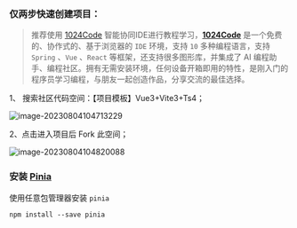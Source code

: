 ### 仅两步快速创建项目：

> 推荐使用 [1024Code](https://1024code.com/) 智能协同IDE进行教程学习，**[1024Code](https://1024code.com/)** 是一个免费的、协作式的、基于浏览器的 `IDE` 环境，支持 `10` 多种编程语言，支持 `Spring` 、`Vue` 、`React` 等框架，还支持很多图形库，并集成了 AI 编程助手、编程社区。拥有无需安装环境，任何设备开箱即用的特性，是刚入门的程序员学习编程，与朋友一起创造作品，分享交流的最佳选择。

1、 搜索社区代码空间：【项目模板】Vue3+Vite3+Ts4；

![image-20230804104713229](https://temp-files-20221205.oss-cn-hangzhou.aliyuncs.com/picgo/202308041047338.png)

2、点击进入项目后 Fork 此空间；

![image-20230804104820088](https://temp-files-20221205.oss-cn-hangzhou.aliyuncs.com/picgo/202308041048224.png)

### 安装  [Pinia](https://pinia.vuejs.org/zh/getting-started.html)

使用任意包管理器安装 `pinia`

```shell
npm install --save pinia
```

[^注]: 在1024Code 右侧切换到 Shell 页签可执行安装命令。


